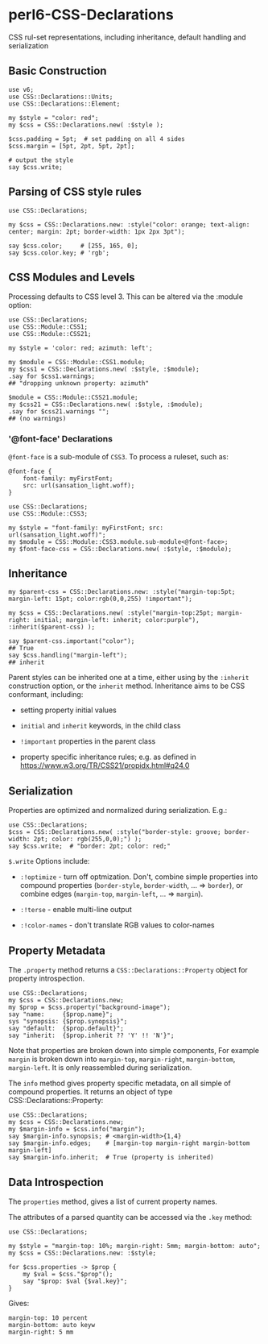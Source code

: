 # perl6-CSS-Declarations
CSS rul-set representations, including inheritance, default handling and serialization

## Basic Construction
```
use v6;
use CSS::Declarations::Units;
use CSS::Declarations::Element;

my $style = "color: red";
my $css = CSS::Declarations.new( :$style );

$css.padding = 5pt;  # set padding on all 4 sides
$css.margin = [5pt, 2pt, 5pt, 2pt];

# output the style
say $css.write;
```

## Parsing of CSS style rules 

```
use CSS::Declarations;

my $css = CSS::Declarations.new: :style("color: orange; text-align: center; margin: 2pt; border-width: 1px 2px 3pt");

say $css.color;     # [255, 165, 0];
say $css.color.key; # 'rgb';
```
## CSS Modules and Levels

Processing defaults to CSS level 3. This can be altered via the :module option:

```
use CSS::Declarations;
use CSS::Module::CSS1;
use CSS::Module::CSS21;

my $style = 'color: red; azimuth: left';

my $module = CSS::Module::CSS1.module;
my $css1 = CSS::Declarations.new( :$style, :$module);
.say for $css1.warnings;
## "dropping unknown property: azimuth"

$module = CSS::Module::CSS21.module;
my $css21 = CSS::Declarations.new( :$style, :$module);
.say for $css21.warnings "";
## (no warnings)
```

### '@font-face' Declarations

`@font-face` is a sub-module of `CSS3`. To process a ruleset, such as:

```
@font-face {
    font-family: myFirstFont;
    src: url(sansation_light.woff);
}
```

```
use CSS::Declarations;
use CSS::Module::CSS3;

my $style = "font-family: myFirstFont; src: url(sansation_light.woff)";
my $module = CSS::Module::CSS3.module.sub-module<@font-face>;
my $font-face-css = CSS::Declarations.new( :$style, :$module);
```

## Inheritance

```
my $parent-css = CSS::Declarations.new: :style("margin-top:5pt; margin-left: 15pt; color:rgb(0,0,255) !important");

my $css = CSS::Declarations.new( :style("margin-top:25pt; margin-right: initial; margin-left: inherit; color:purple"), :inherit($parent-css) );

say $parent-css.important("color");
## True
say $css.handling("margin-left");
## inherit
```

Parent styles can be inherited one at a time, either using by the `:inherit` construction option, or the `inherit` method. Inheritance aims to be CSS conformant, including:

- setting property initial values

- `initial` and `inherit` keywords, in the child class

- `!important` properties in the parent class

- property specific inheritance rules; e.g. as defined in https://www.w3.org/TR/CSS21/propidx.html#q24.0

## Serialization

Properties are optimized and normalized during serialization. E.g.:

```
use CSS::Declarations;
$css = CSS::Declarations.new( :style("border-style: groove; border-width: 2pt; color: rgb(255,0,0);") );
say $css.write;  # "border: 2pt; color: red;"
```

`$.write` Options include:

- `:!optimize` - turn off optmization. Don't, combine simple properties into compound properties (`border-style`, `border-width`, ... => `border`), or combine edges (`margin-top`, `margin-left`, ... => `margin`).

- `:!terse` - enable multi-line output

- `:!color-names` - don't translate RGB values to color-names

## Property Metadata

The `.property` method returns a `CSS::Declarations::Property` object for property introspection.
```
use CSS::Declarations;
my $css = CSS::Declarations.new;
my $prop = $css.property("background-image");
say "name:     {$prop.name}";
sys "synopsis: {$prop.synopsis}";
say "default:  {$prop.default}";
say "inherit:  {$prop.inherit ?? 'Y' !! 'N'}";
```

Note that properties are broken down into simple components, For example `margin` is broken down into `margin-top`, `margin-right`, `margin-bottom`, `margin-left`. It is only reassembled during serialization.

The `info` method gives property specific metadata, on all simple of compound properties. It returns an object of type CSS::Declarations::Property:

```
use CSS::Declarations;
my $css = CSS::Declarations.new;
my $margin-info = $css.info("margin");
say $margin-info.synopsis; # <margin-width>{1,4}
say $margin-info.edges;    # [margin-top margin-right margin-bottom margin-left]
say $margin-info.inherit;  # True (property is inherited)
```

## Data Introspection

The `properties` method, gives a list of current property names.

The attributes of a parsed quantity can be accessed via the `.key` method:

```
use CSS::Declarations;

my $style = "margin-top: 10%; margin-right: 5mm; margin-bottom: auto";
my $css = CSS::Declarations.new: :$style;

for $css.properties -> $prop {
    my $val = $css."$prop"();
    say "$prop: $val {$val.key}";
}

```
Gives:
```
margin-top: 10 percent
margin-bottom: auto keyw
margin-right: 5 mm
```

